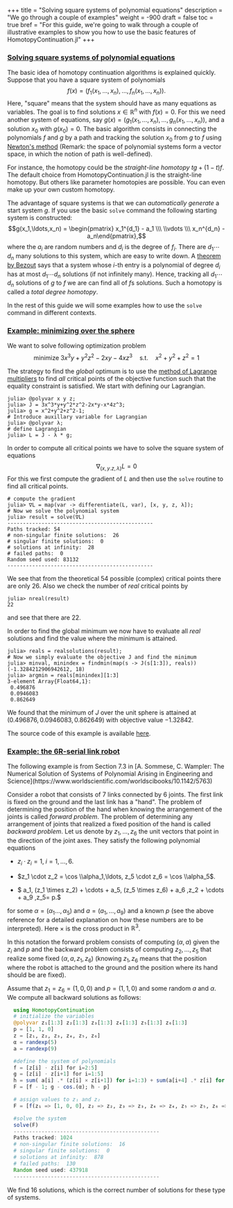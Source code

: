 +++
title = "Solving square systems of polynomial equations"
description = "We go through a couple of examples"
weight = -900
draft = false
toc = true
bref = "For this guide, we're going to walk through a couple of illustrative examples to show you how to use the basic features of HomotopyContinuation.jl"
+++

<h3 class="section-head" id="intro1"><a href="#intro1">Solving square systems of polynomial equations</a></h3>

The basic idea of homotopy continuation algorithms is explained quickly. Suppose that you have a square system of polynomials $$f(x)=(f_1(x_1,\ldots,x_n),\ldots,f_n(x_1,\ldots,x_n)).$$ Here, "square" means that the system should have as many equations as variables. The goal is to find solutions $x\in \mathbb{R}^n$ with $f(x)=0$. For this we need another system of equations, say $g(x)=(g_1(x_1,\ldots,x_n),\ldots,g_n(x_1,\ldots,x_n))$, and a solution $x_0$ with $g(x_0)=0$. The basic algorithm consists in connecting the polynomials $f$ and $g$ by a path and tracking the solution $x_0$ from $g$ to $f$ using [Newton's method](https://en.wikipedia.org/wiki/Newton%27s_method) (Remark: the space of polynomial systems form a vector space, in which the notion of path is well-defined).

For instance, the homotopy could be the *straight-line homotopy* $tg + (1-t)f$. The default choice from HomotopyContinuation.jl is the straight-line homotopy. But others like parameter homotopies are possible. You can even make up your own custom homotopy.

The advantage of square systems is that we can *automatically generate* a start system $g$. If you use the basic `solve` command the following starting system is constructed:
  $$g(x_1,\ldots,x_n) = \begin{pmatrix} x_1^{d_1} - a_1 \\\ \\vdots \\\  x_n^{d_n} - a_n\end{pmatrix},$$
where the $a_i$ are random numbers and $d_i$ is the degree of $f_i$. There are $d_1\cdots d_n$ many solutions to this system, which are easy to write down. A [theorem by Bezout](https://en.wikipedia.org/wiki/Bézout%27s_theorem#Intersection_multiplicity) says that a system whose $i$-th entry is a polynomial of degree $d_i$ has at most $d_1\cdots d_n$ solutions (if not infinitely many). Hence, tracking all $d_1\cdots d_n$ solutions of $g$ to $f$ we are can find all of $f\text{s}$ solutions. Such a homotopy is called a *total degree homotopy*.

In the rest of this guide we will some examples how to use the `solve` command in different contexts.


<h3 class="section-head" id="h-lagrangian"><a href="#h-lagrangian">Example: minimizing over the sphere</a></h3>

We want to solve following optimization problem
$$\text{minimize} \; 3x^3y+y^2z^2-2xy-4xz^3 \quad \text{s.t.} \quad x^2+y^2+z^2=1$$

The strategy to find the *global* optimum is to use the [method of Lagrange multipliers](https://en.wikipedia.org/wiki/Lagrange_multiplier)
to find *all* critical points of the objective function such that the equality constraint is satisfied.
We start with defining our Lagrangian.
```julia-repl
julia> @polyvar x y z;
julia> J = 3x^3*y+y^2*z^2-2x*y-x*4z^3;
julia> g = x^2+y^2+z^2-1;
# Introduce auxillary variable for Lagrangian
julia> @polyvar λ;
# define Lagrangian
julia> L = J - λ * g;
```

In order to compute all critical points we have to solve the square system of equations
$$\nabla_{(x,y.z,\lambda)}L = 0$$
For this we first compute the gradient of $L$ and then use the `solve` routine to find all critical points.
```julia-repl
# compute the gradient
julia> ∇L = map(var -> differentiate(L, var), [x, y, z, λ]);
# Now we solve the polynomial system
julia> result = solve(∇L)
-----------------------------------------------
Paths tracked: 54
# non-singular finite solutions:  26
# singular finite solutions:  0
# solutions at infinity:  28
# failed paths:  0
Random seed used: 83132
-----------------------------------------------
```
We see that from the theoretical 54 possible (complex) critical points there are only 26.
Also we check the number of *real* critical points by
```julia-repl
julia> nreal(result)
22
```
and see that there are 22.

In order to find the global minimum we now have to evaluate all *real* solutions and find the value where the minimum is attained.
```julia-repl
julia> reals = realsolutions(result);
# Now we simply evaluate the objective J and find the minimum
julia> minval, minindex = findmin(map(s -> J(s[1:3]), reals))
(-1.3284212906942612, 18)
julia> argmin = reals[minindex][1:3]
3-element Array{Float64,1}:
 0.496876
 0.0946083
 0.862649
```
We found that the minimum of $J$ over the unit sphere is attained at $(0.496876, 0.0946083, 0.862649)$ with objective value $-1.32842$.

The source code of this example is available [here](https://github.com/JuliaHomotopyContinuation/HomotopyContinuation.jl/blob/master/examples/minimization.jl).


<h3 class="section-head" id="h-lagrangian"><a href="#h-lagrangian">Example: the 6R-serial link robot</a></h3>
The following example is from Section 7.3 in [A. Sommese, C. Wampler: The Numerical Solution of Systems of Polynomial Arising in Engineering and Science](https://www.worldscientific.com/worldscibooks/10.1142/5763)

Consider a robot that consists of 7 links connected by 6 joints. The first link is fixed on the ground and the last link has a "hand". The problem of determining the position of the hand when knowing the arrangement of the joints is called  *forward problem*. The problem of determining any arrangement of joints that realized a fixed position of the hand is called *backward problem*. Let us denote by $z_1,\ldots,z_6$ the unit vectors that point in the direction of the joint axes.  They satisfy the following polynomial equations

* $z_i \cdot z_i = 1,\; i=1,\ldots,6.$

* $z_1 \cdot z_2 = \cos \\alpha_1,\ldots, z_5 \cdot z_6 = \cos \\alpha_5$.

* $ a_1\, (z_1 \times z_2) + \cdots + a_5\, (z_5 \times z_6) + a_6 \,z_2 + \cdots + a_9  \,z_5= p.$

for some $\alpha=(\alpha_1\ldots, \alpha_5)$ and $a=(a_1,\ldots,a_9)$ and a known $p$ (see the above reference for a detailed explanation on how these numbers are to be interpreted). Here $\times$ is the cross product in $\mathbb{R}^3$.

In this notation the forward problem consists of computing $(\alpha,a)$ given the $z_i$ and $p$ and the backward problem consists of computing  $z_2,\ldots,z_5$ that realize some fixed $(\alpha,a,z_1,z_6)$ (knowing $z_1,z_6$ means that the position where the robot is attached to the ground  and the position where its hand should be are fixed).

Assume that $z_1 = z_6 = (1,0,0)$ and $p=(1,1,0)$ and some random $a$ and $\alpha$. We compute all backward solutions as follows:
```julia
  using HomotopyContinuation
  # initialize the variables
  @polyvar z₁[1:3] z₂[1:3] z₃[1:3] z₄[1:3] z₅[1:3] z₆[1:3]
  p = [1, 1, 0]
  z = [z₁, z₂, z₃, z₄, z₅, z₆]
  α = randexp(5)
  a = randexp(9)

  #define the system of polynomials
  f = [z[i] ⋅ z[i] for i=2:5]
  g = [z[i] ⋅ z[i+1] for i=1:5]
  h = sum( a[i] .* (z[i] × z[i+1]) for i=1:3) + sum(a[i+4] .* z[i] for i=2:5)
  F = [f - 1; g - cos.(α); h - p]

  # assign values to z₁ and z₂
  F = [f(z₁ => [1, 0, 0], z₂ => z₂, z₃ => z₃, z₄ => z₄, z₅ => z₅, z₆ => [1,0,0]) for f in F]

  #solve the system
  solve(F)
  -----------------------------------------------
  Paths tracked: 1024
  # non-singular finite solutions:  16
  # singular finite solutions:  0
  # solutions at infinity:  878
  # failed paths:  130
  Random seed used: 437918
  -----------------------------------------------
```
We find 16 solutions, which is the correct number of solutions for these type of systems.

